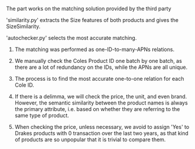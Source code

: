 The part works on the matching solution provided by the third party

'similarity.py' extracts the Size features of both products and gives the SizeSimilarity.

'autochecker.py' selects the most accurate matching.

1. The matching was performed as one-ID-to-many-APNs relations.

2. We manually check the Coles Product ID one batch by one batch, 
as there are a lot of redundancy on the IDs, while the APNs are all unique.

3. The process is to find the most accurate one-to-one relation for each Cole ID.

4. If there is a delimma, we will check the price, the unit, and even brand.
However, the semantic similarity between the product names is always the primary attribute,
i.e. based on whether they are referring to the same type of product.

5. When checking the price, unless necessary, we avoid to assign 'Yes' to Drakes products with 0 transaction over the last two years,
as that kind of products are so unpopular that it is trivial to compare them.




